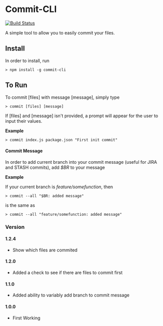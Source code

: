 # Commit-CLI
[![Build Status](https://travis-ci.org/joeyism/node-commit-cli.svg)](https://travis-ci.org/joeyism/node-commit-cli)

A simple tool to allow you to easily commit your files.

## Install
In order to install, run

    > npm install -g commit-cli

## To Run
To commit [files] with message [message], simply type

    > commit [files] [message]

If [files] and [message] isn't provided, a prompt will appear for the user to input their values.

**Example**

    > commit index.js package.json "First init commit"

#### Commit Message
In order to add current branch into your commit message (useful for JIRA and STASH commits), add *$BR* to your message

**Example**

If your current branch is *feature/somefunction*, then

    > commit --all "$BR: added message"

is the same as

    > commit --all "feature/somefunction: added message"

### Version
#### 1.2.4
* Show which files are commited

#### 1.2.0
* Added a check to see if there are files to commit first

#### 1.1.0
* Added ability to variably add branch to commit message

#### 1.0.0
* First Working 
